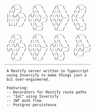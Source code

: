 
       	    ___       ___       ___       ___
       	   /\__\     /\  \     /\  \     /\__\        
       	  /:/ _/_   _\:\  \   /::\  \   /:/  /        
       	 |::L/\__\ /\/::\__\ /::\:\__\ /:/__/
       	 |::::/  / \::/\/__/ \:\:\/  / \:\  \           
       	  L;;/__/   \:\__\    \:\/  /   \:\__\         
       	             \/__/     \/__/     \/__/        
       	    ___       ___       ___       ___        
       	   /\__\     /\  \     /\  \     /\  \          
       	  /:/__/_   /::\  \   _\:\  \    \:\  \     
       	 /::\/\__\ /::\:\__\ /\/::\__\   /::\__\ 
       	 \/\::/  / \:\:\/  / \::/\/__/  /:/\/__/        
       	   /:/  /   \:\/  /   \:\__\    \/__/          
       	   \/__/     \/__/     \/__/                       
       	________________________________________
                                                       
         A Restify server written in Typescript       
         using Inversify to make things just a          
         bit over-engineered.
                                                      
         Featuring:                                     
         -- Decorators for Restify route paths         
         -- "IoC" using Inversify                        
         -- JWT auth flow                        
         -- Postgres persistence                       
